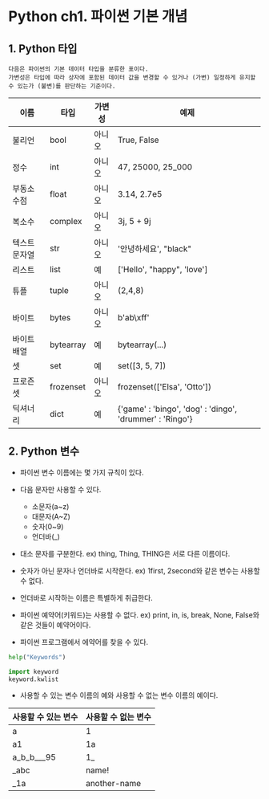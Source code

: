 Python ch1. 파이썬 기본 개념
============================


## 1. Python 타입

    다음은 파이썬의 기본 데이터 타입을 분류한 표이다.   
    가변성은 타입에 따라 상자에 포함된 데이터 값을 변경할 수 있거나 (가변) 일정하게 유지할 수 있는가 (불변)를 판단하는 기준이다.
    
|이름|타입|가변성|예제|
|----|----|-----|----|
|불리언|bool|아니오|True, False|
|정수|int|아니오|47, 25000, 25_000|
|부동소수점|float|아니오|3.14, 2.7e5|
|복소수|complex|아니오|3j, 5 + 9j|
|텍스트 문자열|str|아니오|'안녕하세요', "black"|
|리스트|list|예|['Hello', "happy", 'love']|
|튜플|tuple|아니오|(2,4,8)|
|바이트|bytes|아니오|b'ab\xff'|
|바이트 배열|bytearray|예|bytearray(...)|
|셋|set|예|set([3, 5, 7])|
|프로즌 셋|frozenset|아니오|frozenset(['Elsa', 'Otto'])|
|딕셔너리|dict|예|{'game' : 'bingo', 'dog' : 'dingo', 'drummer' : 'Ringo'}|



## 2. Python 변수

+ 파이썬 변수 이름에는 몇 가지 규칙이 있다.
+ 다음 문자만 사용할 수 있다.

    - 소문자(a~z)
    - 대문자(A~Z)
    - 숫자(0~9)
    - 언더바(_)

+ 대소 문자를 구분한다. ex) thing, Thing, THING은 서로 다른 이름이다.
+ 숫자가 아닌 문자나 언더바로 시작한다. ex) 1first, 2second와 같은 변수는 사용할 수 없다.
+ 언더바로 시작하는 이름은 특별하게 취급한다.
+ 파이썬 예약어(키워드)는 사용할 수 없다. ex) print, in, is, break, None, False와 같은 것들이 예약어이다.
+ 파이썬 프로그램에서 에약어를 찾을 수 있다.

```python
help("Keywords")

import keyword
keyword.kwlist
```

+ 사용할 수 있는 변수 이름의 예와 사용할 수 없는 변수 이름의 예이다.

|사용할 수 있는 변수|사용할 수 없는 변수|
|----|----|
|a|1|
|a1|1a|
|a_b_b___95|1_|
|_abc|name!|
|_1a|another-name|
